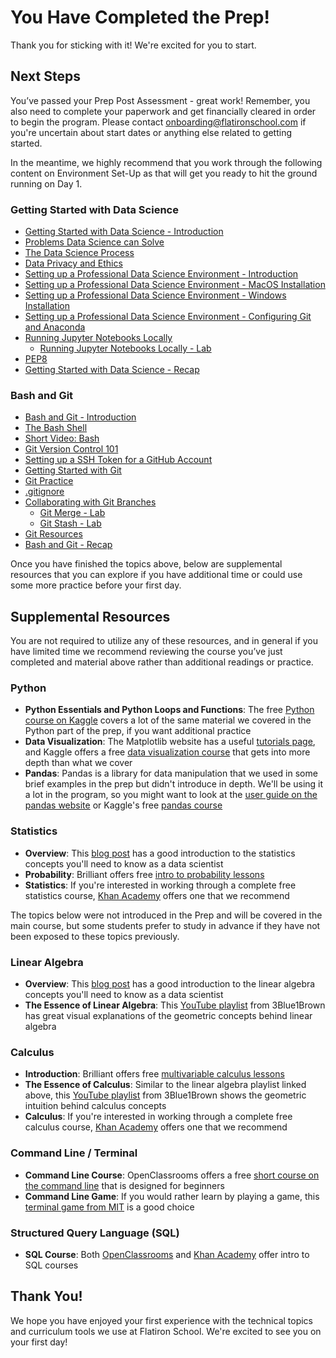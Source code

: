 # You Have Completed the Prep!

Thank you for sticking with it! We're excited for you to start.

## Next Steps

You’ve passed your Prep Post Assessment - great work! Remember, you also need to complete your paperwork and get financially cleared in order to begin the program. Please contact <onboarding@flatironschool.com> if you're uncertain about start dates or anything else related to getting started.

In the meantime, we highly recommend that you work through the following content on Environment Set-Up as that will get you ready to hit the ground running on Day 1.

### Getting Started with Data Science

* [Getting Started with Data Science - Introduction](https://github.com/learn-co-curriculum/dsc-introduction-v2-2-intro)
* [Problems Data Science can Solve](https://github.com/learn-co-curriculum/dsc-problems-data-science-can-solve)
* [The Data Science Process](https://github.com/learn-co-curriculum/dsc-the-data-science-process)
* [Data Privacy and Ethics](https://github.com/learn-co-curriculum/dsc-data-ethics)
* [Setting up a Professional Data Science Environment - Introduction](https://github.com/learn-co-curriculum/dsc-data-science-env-introduction)
* [Setting up a Professional Data Science Environment - MacOS Installation](https://github.com/learn-co-curriculum/dsc-data-science-env-mac-installation)
* [Setting up a Professional Data Science Environment - Windows Installation](https://github.com/learn-co-curriculum/dsc-data-science-env-windows-installation)
* [Setting up a Professional Data Science Environment - Configuring Git and Anaconda](https://github.com/learn-co-curriculum/dsc-data-science-env-config)
* [Running Jupyter Notebooks Locally](https://github.com/learn-co-curriculum/dsc-running-jupyter-locally)
    * [Running Jupyter Notebooks Locally - Lab](https://github.com/learn-co-curriculum/dsc-running-jupyter-locally-lab)
* [PEP8](https://github.com/learn-co-curriculum/dsc-PEP8)
* [Getting Started with Data Science - Recap](https://github.com/learn-co-curriculum/dsc-introduction-v2-2-recap)

### Bash and Git

* [Bash and Git - Introduction](https://github.com/learn-co-curriculum/dsc-git-bash-collab-intro)
* [The Bash Shell](https://github.com/learn-co-curriculum/dsc-bash-shell)
* [Short Video: Bash](https://player.vimeo.com/video/713398999?h=cf5cb60dab&amp;badge=0&amp;autopause=0&amp;player_id=0&amp;app_id=58479)
* [Git Version Control 101](https://github.com/learn-co-curriculum/dsc-git-version-control-101)
* [Setting up a SSH Token for a GitHub Account](https://docs.google.com/document/d/1svlRu4sr7PMFTpkItFN0_KcxjVI1BQjiER9yKbvK2SM/edit#heading=h.qlq16l7xxr2v)
* [Getting Started with Git](https://github.com/learn-co-curriculum/dsc-git-intro)
* [Git Practice](https://github.com/learn-co-curriculum/dsc-git-practice)
* [.gitignore](https://github.com/learn-co-curriculum/dsc-gitignore)
* [Collaborating with Git Branches](https://github.com/learn-co-curriculum/dsc-git-branches)
    * [Git Merge - Lab](https://github.com/learn-co-curriculum/dsc-git-merge-lab)
    * [Git Stash - Lab](https://github.com/learn-co-curriculum/dsc-git-stash-lab)
* [Git Resources](https://github.com/learn-co-curriculum/dsc-git-resources)
* [Bash and Git - Recap](https://github.com/learn-co-curriculum/dsc-git-collab-recap)

Once you have finished the topics above, below are supplemental resources that you can explore if you have additional time or could use some more practice before your first day.

## Supplemental Resources

You are not required to utilize any of these resources, and in general if you have limited time we recommend reviewing the course you’ve just completed and material above rather than additional readings or practice.

### Python

- **Python Essentials and Python Loops and Functions**: The free [Python course on Kaggle](https://www.kaggle.com/learn/python) covers a lot of the same material we covered in the Python part of the prep, if you want additional practice
 - **Data Visualization**: The Matplotlib website has a useful [tutorials page](https://matplotlib.org/3.3.3/tutorials/index.html), and Kaggle offers a free [data visualization course](https://www.kaggle.com/learn/data-visualization) that gets into more depth than what we cover
 - **Pandas**: Pandas is a library for data manipulation that we used in some brief examples in the prep but didn't introduce in depth. We'll be using it a lot in the program, so you might want to look at the [user guide on the pandas website](https://pandas.pydata.org/pandas-docs/stable/user_guide/10min.html) or Kaggle's free [pandas course](https://www.kaggle.com/learn/pandas)

### Statistics

 - **Overview**: This [blog post](https://towardsdatascience.com/the-5-basic-statistics-concepts-data-scientists-need-to-know-2c96740377ae) has a good introduction to the statistics concepts you'll need to know as a data scientist
 - **Probability**: Brilliant offers free [intro to probability lessons](https://brilliant.org/courses/probability/)
 - **Statistics**: If you're interested in working through a complete free statistics course, [Khan Academy](https://www.khanacademy.org/math/statistics-probability) offers one that we recommend

The topics below were not introduced in the Prep and will be covered in the main course, but some students prefer to study in advance if they have not been exposed to these topics previously.

### Linear Algebra

 - **Overview**: This [blog post](https://www.analyticsvidhya.com/blog/2017/05/comprehensive-guide-to-linear-algebra/) has a good introduction to the linear algebra concepts you'll need to know as a data scientist
 - **The Essence of Linear Algebra**: This [YouTube playlist](https://youtube.com/playlist?list=PLZHQObOWTQDPD3MizzM2xVFitgF8hE_ab) from 3Blue1Brown has great visual explanations of the geometric concepts behind linear algebra

### Calculus

 - **Introduction**: Brilliant offers free [multivariable calculus lessons](https://brilliant.org/courses/multivariable-calculus/)
 - **The Essence of Calculus**: Similar to the linear algebra playlist linked above, this [YouTube playlist](https://youtube.com/playlist?list=PLZHQObOWTQDMsr9K-rj53DwVRMYO3t5Yr) from 3Blue1Brown shows the geometric intuition behind calculus concepts
 - **Calculus**: If you're interested in working through a complete free calculus course, [Khan Academy](https://www.khanacademy.org/math/multivariable-calculus) offers one that we recommend

### Command Line / Terminal

 - **Command Line Course**: OpenClassrooms offers a free [short course on the command line](https://openclassrooms.com/en/courses/4614926-learn-the-command-line-in-terminal) that is designed for beginners
 - **Command Line Game**: If you would rather learn by playing a game, this [terminal game from MIT](https://web.mit.edu/mprat/Public/web/Terminus/Web/main.html) is a good choice

### Structured Query Language (SQL)

 - **SQL Course**: Both [OpenClassrooms](https://openclassrooms.com/en/courses/2071486-retrieve-data-using-sql) and [Khan Academy](https://www.khanacademy.org/computing/computer-programming/sql) offer intro to SQL courses

## Thank You!

We hope you have enjoyed your first experience with the technical topics and curriculum tools we use at Flatiron School. We're excited to see you on your first day!
